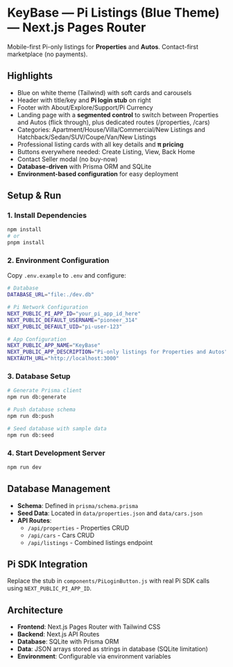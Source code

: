 # KeyBase — Pi Listings (Blue Theme) — Next.js Pages Router

Mobile-first Pi-only listings for **Properties** and **Autos**. Contact-first marketplace (no payments).

## Highlights
- Blue on white theme (Tailwind) with soft cards and carousels
- Header with title/key and **Pi login stub** on right
- Footer with About/Explore/Support/Pi Currency
- Landing page with a **segmented control** to switch between Properties and Autos (flick through),
  plus dedicated routes (/properties, /cars)
- Categories: Apartment/House/Villa/Commercial/New Listings and Hatchback/Sedan/SUV/Coupe/Van/New Listings
- Professional listing cards with all key details and **π pricing**
- Buttons everywhere needed: Create Listing, View, Back Home
- Contact Seller modal (no buy-now)
- **Database-driven** with Prisma ORM and SQLite
- **Environment-based configuration** for easy deployment

## Setup & Run

### 1. Install Dependencies
```bash
npm install
# or
pnpm install
```

### 2. Environment Configuration
Copy `.env.example` to `.env` and configure:
```bash
# Database
DATABASE_URL="file:./dev.db"

# Pi Network Configuration
NEXT_PUBLIC_PI_APP_ID="your_pi_app_id_here"
NEXT_PUBLIC_DEFAULT_USERNAME="pioneer_314"
NEXT_PUBLIC_DEFAULT_UID="pi-user-123"

# App Configuration
NEXT_PUBLIC_APP_NAME="KeyBase"
NEXT_PUBLIC_APP_DESCRIPTION="Pi-only listings for Properties and Autos"
NEXTAUTH_URL="http://localhost:3000"
```

### 3. Database Setup
```bash
# Generate Prisma client
npm run db:generate

# Push database schema
npm run db:push

# Seed database with sample data
npm run db:seed
```

### 4. Start Development Server
```bash
npm run dev
```

## Database Management

- **Schema**: Defined in `prisma/schema.prisma`
- **Seed Data**: Located in `data/properties.json` and `data/cars.json`
- **API Routes**: 
  - `/api/properties` - Properties CRUD
  - `/api/cars` - Cars CRUD
  - `/api/listings` - Combined listings endpoint

## Pi SDK Integration
Replace the stub in `components/PiLoginButton.js` with real Pi SDK calls using `NEXT_PUBLIC_PI_APP_ID`.

## Architecture
- **Frontend**: Next.js Pages Router with Tailwind CSS
- **Backend**: Next.js API Routes
- **Database**: SQLite with Prisma ORM
- **Data**: JSON arrays stored as strings in database (SQLite limitation)
- **Environment**: Configurable via environment variables
